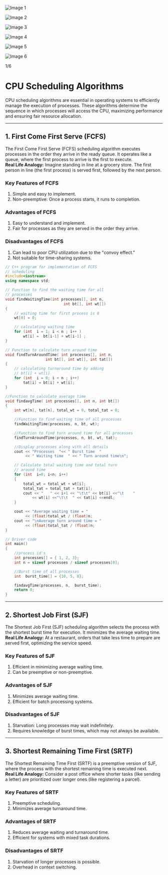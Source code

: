   
![Image 1](https://static.takeuforward.org/premium///OS_P12_Process%20Scheduling%20Algorithms_Preemptive_vs._Non-Preemptive_1.jpg-FaHFUoyc)

![Image 2](https://static.takeuforward.org/premium///OS_P12_Process%20Scheduling%20Algorithms_Preemptive_vs._Non-Preemptive_2.jpg-Yi_RADXs)

![Image 3](https://static.takeuforward.org/premium///OS_P12_Process%20Scheduling%20Algorithms_Preemptive_vs._Non-Preemptive_3.jpg-AgVaLLzl)

![Image 4](https://static.takeuforward.org/premium///OS_P12_Process%20Scheduling%20Algorithms_Preemptive_vs._Non-Preemptive_4.jpg-SfRZ8kTO)

![Image 5](https://static.takeuforward.org/premium///OS_P12_Process%20Scheduling%20Algorithms_Preemptive_vs._Non-Preemptive_5.jpg-l2w57Sa4)

![Image 6](https://static.takeuforward.org/premium///OS_P12_Process%20Scheduling%20Algorithms_Preemptive_vs._Non-Preemptive_6.jpg-OjNYI5VT)

1/6

# CPU Scheduling Algorithms

CPU scheduling algorithms are essential in operating systems to efficiently manage the execution of processes. These algorithms determine the sequence in which processes will access the CPU, maximizing performance and ensuring fair resource allocation.

---

## 1. First Come First Serve (FCFS)

The First Come First Serve (FCFS) scheduling algorithm executes processes in the order they arrive in the ready queue. It operates like a queue, where the first process to arrive is the first to execute.  
**Real Life Analogy:** Imagine standing in line at a grocery store. The first person in line (the first process) is served first, followed by the next person.  
  

### Key Features of FCFS

1. Simple and easy to implement.
2. Non-preemptive: Once a process starts, it runs to completion.

### Advantages of FCFS

1. Easy to understand and implement.
2. Fair for processes as they are served in the order they arrive.

### Disadvantages of FCFS

1. Can lead to poor CPU utilization due to the "convoy effect."
2. Not suitable for time-sharing systems.

```cpp
// C++ program for implementation of FCFS 
// scheduling
#include<iostream>
using namespace std;

// Function to find the waiting time for all 
// processes
void findWaitingTime(int processes[], int n, 
                          int bt[], int wt[])
{
    // waiting time for first process is 0
    wt[0] = 0;

    // calculating waiting time
    for (int  i = 1; i < n ; i++ )
        wt[i] =  bt[i-1] + wt[i-1] ;
}

// Function to calculate turn around time
void findTurnAroundTime( int processes[], int n, 
                  int bt[], int wt[], int tat[])
{
    // calculating turnaround time by adding
    // bt[i] + wt[i]
    for (int  i = 0; i < n ; i++)
        tat[i] = bt[i] + wt[i];
}

//Function to calculate average time
void findavgTime( int processes[], int n, int bt[])
{
    int wt[n], tat[n], total_wt = 0, total_tat = 0;

    //Function to find waiting time of all processes
    findWaitingTime(processes, n, bt, wt);

    //Function to find turn around time for all processes
    findTurnAroundTime(processes, n, bt, wt, tat);

    //Display processes along with all details
    cout << "Processes  "<< " Burst time  "
         << " Waiting time  " << " Turn around time\n";

    // Calculate total waiting time and total turn 
    // around time
    for (int  i=0; i<n; i++)
    {
        total_wt = total_wt + wt[i];
        total_tat = total_tat + tat[i];
        cout << "   " << i+1 << "\t\t" << bt[i] <<"\t    "
            << wt[i] <<"\t\t  " << tat[i] <<endl;
    }

    cout << "Average waiting time = " 
         << (float)total_wt / (float)n;
    cout << "\nAverage turn around time = " 
         << (float)total_tat / (float)n;
}

// Driver code
int main()
{
    //process id's
    int processes[] = { 1, 2, 3};
    int n = sizeof processes / sizeof processes[0];

    //Burst time of all processes
    int  burst_time[] = {10, 5, 8};

    findavgTime(processes, n,  burst_time);
    return 0;
}
```
---

## 2. Shortest Job First (SJF)

The Shortest Job First (SJF) scheduling algorithm selects the process with the shortest burst time for execution. It minimizes the average waiting time.  
**Real Life Analogy:** At a restaurant, orders that take less time to prepare are served first, optimizing the service speed.  
  

### Key Features of SJF

1. Efficient in minimizing average waiting time.
2. Can be preemptive or non-preemptive.

### Advantages of SJF

1. Minimizes average waiting time.
2. Efficient for batch processing systems.

### Disadvantages of SJF

1. Starvation: Long processes may wait indefinitely.
2. Requires knowledge of burst times, which may not always be available.

---

## 3. Shortest Remaining Time First (SRTF)

The Shortest Remaining Time First (SRTF) is a preemptive version of SJF, where the process with the shortest remaining time is executed next.  
**Real Life Analogy:** Consider a post office where shorter tasks (like sending a letter) are prioritized over longer ones (like registering a parcel).  
  

### Key Features of SRTF

1. Preemptive scheduling.
2. Minimizes average turnaround time.

### Advantages of SRTF

1. Reduces average waiting and turnaround time.
2. Efficient for systems with mixed task durations.

### Disadvantages of SRTF

1. Starvation of longer processes is possible.
2. Overhead in context switching.